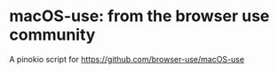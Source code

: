 # macOS-use: from the browser use community

A pinokio script for https://github.com/browser-use/macOS-use